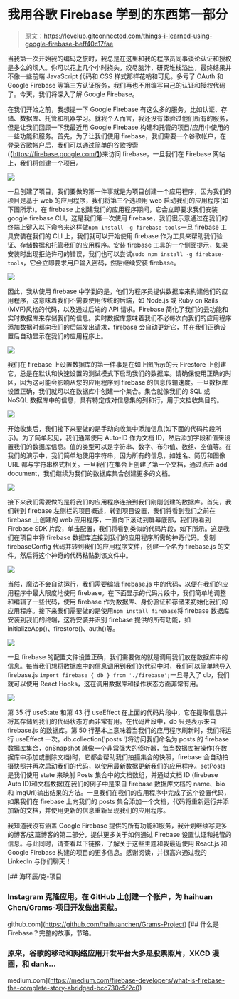 # 我用谷歌 Firebase 学到的东西第一部分

> 原文：<https://levelup.gitconnected.com/things-i-learned-using-google-firebase-beff40c17fae>

当我第一次开始我的编码之旅时，我总是在这里和我的程序员同事谈论认证和授权是多么的烦人。你可以花上几个小时挠头，绞尽脑汁，研究堆栈溢出，最终结果并不像一些前端 JavaScript 代码和 CSS 样式那样花哨和可见。多亏了 OAuth 和 Google Firebase 等第三方认证服务，我们再也不用编写自己的认证和授权代码了。今天，我们将深入了解 Google Firebase。

在我们开始之前，我想提一下 Google Firebase 有这么多的服务，比如认证、存储、数据库、托管和机器学习。就我个人而言，我还没有体验过他们所有的服务，但是让我们回顾一下我最近用 Google Firebase 构建和托管的项目/应用中使用的一些功能和服务。首先，为了让我们使用 firebase，我们需要一个谷歌帐户，在登录谷歌帐户后，我们可以通过简单的谷歌搜索(【https://firebase.google.com/】)来访问 firebase，一旦我们在 Firebase 网站上，我们将创建一个项目。

![](img/d78cc741eb8268df89f95b991a2675ac.png)

一旦创建了项目，我们要做的第一件事就是为项目创建一个应用程序，因为我们的项目是基于 web 的应用程序，我们将第三个选项用 web 启动我们的应用程序(如下图所示)。在 firebase 上创建我们的应用程序期间，它会立即要求我们安装 google firebase CLI，这是我们第一次使用 firebase，我们很乐意通过在我们的终端上键入以下命令来这样做`npm install -g firebase-tools`一旦 firebase 工具安装在我们的 CLI 上，我们就可以开始使用 firebase 作为工具来帮助我们验证、存储数据和托管我们的应用程序。安装 firebase 工具的一个侧面提示，如果安装时出现拒绝许可的错误，我们也可以尝试`sudo npm install -g firebase-tools`，它会立即要求用户输入密码，然后继续安装 firebase。

![](img/1317003d93e0d9bf250fcfcd3b4211ea.png)

因此，我从使用 firebase 中学到的是，他们为程序员提供数据库来构建他们的应用程序，这意味着我们不需要使用传统的后端，如 Node.js 或 Ruby on Rails (MVP)风格的代码，以及通过后端的 API 请求。Firebase 简化了我们的云功能和实时数据库来存储我们的信息。实时数据库意味着我们不必每次向我们的应用程序添加数据时都向我们的后端发出请求，firebase 会自动更新它，并在我们正确设置后自动显示在我们的应用程序上。

![](img/788c62b5bac0a26847937bc294de3537.png)

我们在 firebase 上设置数据库的第一件事是在如上图所示的云 Firestore 上创建它，总是在默认和快速设置的测试模式下启动我们的数据库。请确保使用正确的时区，因为这可能会影响从您的应用程序到 firebase 的信息传输速度。一旦数据库设置正确，我们就可以在数据库中创建一个集合。集合就像我们的 SQL 或 NoSQL 数据库中的信息，具有特定成对信息集的列和行，用于文档收集目的。

![](img/9a7f217d6bd04a17de029548391a61ba.png)

开始收集后，我们接下来要做的是手动向收集中添加信息(如下面的代码片段所示)。为了简单起见，我们通常使用 Auto-ID 作为文档 ID，然后添加字段和值来设置我们的数据库信息。值的类型可以是字符串、数字、布尔值、数组、空值等。在我们的演示中，我们简单地使用字符串，因为所有的信息，如姓名、简历和图像 URL 都与字符串格式相关。一旦我们在集合上创建了第一个文档，通过点击 add document，我们继续为我们的数据库集合创建更多的文档。

![](img/7fdee637490166346eb75b82ebb734f1.png)

接下来我们需要做的是将我们的应用程序连接到我们刚刚创建的数据库。首先，我们转到 firebase 左侧栏的项目概述，转到项目设置，我们将看到我们之前在 firebase 上创建的 web 应用程序，一直向下滚动到屏幕底部，我们将看到 Firebase SDK 片段，单击配置，我们将看到类似的代码片段，如下所示。这是我们在项目中将 firebase 数据库连接到我们的应用程序所需的神奇代码。复制 firebaseConfig 代码并转到我们的应用程序文件，创建一个名为 firebase.js 的文件，然后将这个神奇的代码粘贴到该文件中。

![](img/dd8a6931e49289ddad15677e7b7c4f54.png)

当然，魔法不会自动运行，我们需要编辑 firebase.js 中的代码，以便在我们的应用程序中最大限度地使用 firebase。在下面显示的代码片段中，我们简单地调整和编辑了一些代码，使用 firebase 作为数据库、身份验证和存储来初始化我们的应用程序。接下来我们需要做的是使用`npm install firebase`将 firebase 数据库安装到我们的终端，这将安装并识别 firebase 提供的所有功能，如 initializeApp()、firestore()、auth()等。

![](img/f036938774787ba2c63d7be8d870d7f5.png)

一旦 firebase 的配置文件设置正确，我们需要做的就是调用我们放在数据库中的信息。每当我们想将数据库中的信息调用到我们的代码中时，我们可以简单地导入 firebase.js `import firebase { db } from './firebase';`一旦导入了 db，我们就可以使用 React Hooks，这在调用数据库和操作状态方面非常有用。

![](img/82f6d04fe26eb7f7da50f44f2fca2b14.png)

第 35 行 useState 和第 43 行 useEffect 在上面的代码片段中，它在提取信息并将其存储到我们的代码状态方面非常有用。在代码片段中，db 只是表示来自 firebase.js 的数据库。第 50 行基本上意味着当我们的应用程序刷新时，我们将运行 useEffect 一次。db.collection('posts ')将访问我们命名为 posts 的 firebase 数据库集合，onSnapshot 就像一个非常强大的侦听器，每当数据库被操作(在数据库中添加或删除文档)时，它都会帮助我们拍摄集合的快照，firebase 会自动拍摄快照并再次启动我们的代码，以使用最新数据更新我们的应用程序。setPosts 是我们使用 state 来映射 Posts 集合中的文档数组，并通过文档 ID (firebase Auto ID)和文档数据(在我们的例子中是来自 firebase 数据库文档的 name、bio 和 imgUrl)输出结果的方法。一旦我们在我们的应用程序中完成了这个设置代码，如果我们在 firebase 上向我们的 posts 集合添加一个文档，代码将重新运行并添加新的文档，并使用更新的信息重新呈现我们的应用程序。

我知道我没有涵盖 Google Firebase 提供的所有功能和服务，我计划继续写更多的博客/这篇博客的第二部分，提供更多关于如何通过 Firebase 设置认证和托管的信息。与此同时，请查看以下链接，了解关于这些主题和我最近使用 React.js 和 Google Firebase 构建的项目的更多信息。感谢阅读，并很高兴通过我的 LinkedIn 与你们聊天！

[](https://github.com/haihuanchen/Grams-Project) [## 海环辰/克-项目

### Instagram 克隆应用。在 GitHub 上创建一个帐户，为 haihuan Chen/Grams-项目开发做出贡献。

github.com](https://github.com/haihuanchen/Grams-Project) [](https://medium.com/firebase-developers/what-is-firebase-the-complete-story-abridged-bcc730c5f2c0) [## 什么是 Firebase？完整的故事，节略。

### 原来，谷歌的移动和网络应用开发平台大多是股票照片，XKCD 漫画，和 dank…

medium.com](https://medium.com/firebase-developers/what-is-firebase-the-complete-story-abridged-bcc730c5f2c0)